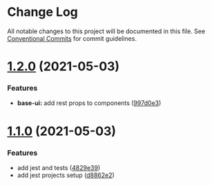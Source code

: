 # Change Log

All notable changes to this project will be documented in this file.
See [Conventional Commits](https://conventionalcommits.org) for commit guidelines.

# [1.2.0](https://github.com/rupert-ong/monorepo-components/compare/@rupertong/base-ui@1.1.0...@rupertong/base-ui@1.2.0) (2021-05-03)


### Features

* **base-ui:** add rest props to components ([997d0e3](https://github.com/rupert-ong/monorepo-components/commit/997d0e39e18ce0c85dbb2ddf18a1c4800f6a5870))





# [1.1.0](https://github.com/rupert-ong/monorepo-components/compare/@rupertong/base-ui@1.0.1...@rupertong/base-ui@1.1.0) (2021-05-03)


### Features

* add jest and tests ([4829e39](https://github.com/rupert-ong/monorepo-components/commit/4829e393b49825b2ee08b60853434cffce0f5284))
* add jest projects setup ([d8862e2](https://github.com/rupert-ong/monorepo-components/commit/d8862e2a987c27caa76537f7798e3e0abcc69673))
